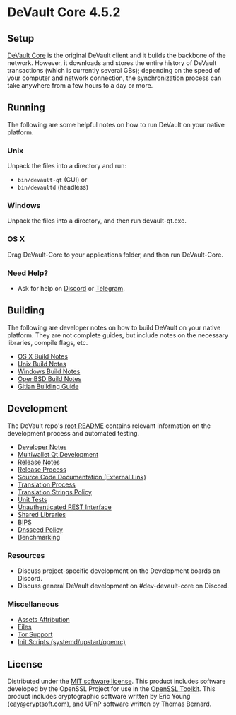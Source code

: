 DeVault Core 4.5.2
=====================

Setup
---------------------
[DeVault Core](http://devault.cc/en/download) is the original DeVault client and it builds the backbone of the network. However, it downloads and stores the entire history of DeVault transactions (which is currently several GBs); depending on the speed of your computer and network connection, the synchronization process can take anywhere from a few hours to a day or more.

Running
---------------------
The following are some helpful notes on how to run DeVault on your native platform.

### Unix

Unpack the files into a directory and run:

- `bin/devault-qt` (GUI) or
- `bin/devaultd` (headless)

### Windows

Unpack the files into a directory, and then run devault-qt.exe.

### OS X

Drag DeVault-Core to your applications folder, and then run DeVault-Core.

### Need Help?

* Ask for help on [Discord](https://discord.gg/y4Vu9jw) or [Telegram](https://t.me/devault).

Building
---------------------
The following are developer notes on how to build DeVault on your native platform. They are not complete guides, but include notes on the necessary libraries, compile flags, etc.

- [OS X Build Notes](build-osx.md)
- [Unix Build Notes](build-unix.md)
- [Windows Build Notes](build-windows.md)
- [OpenBSD Build Notes](build-openbsd.md)
- [Gitian Building Guide](gitian-building.md)

Development
---------------------
The DeVault repo's [root README](/README.md) contains relevant information on the development process and automated testing.

- [Developer Notes](developer-notes.md)
- [Multiwallet Qt Development](multiwallet-qt.md)
- [Release Notes](release-notes.md)
- [Release Process](release-process.md)
- [Source Code Documentation (External Link)](https://dev.visucore.com/devault/doxygen/)
- [Translation Process](translation_process.md)
- [Translation Strings Policy](translation_strings_policy.md)
- [Unit Tests](unit-tests.md)
- [Unauthenticated REST Interface](REST-interface.md)
- [Shared Libraries](shared-libraries.md)
- [BIPS](bips.md)
- [Dnsseed Policy](dnsseed-policy.md)
- [Benchmarking](benchmarking.md)

### Resources
* Discuss project-specific development on the Development boards on Discord. 
* Discuss general DeVault development on #dev-devault-core on Discord. 

### Miscellaneous
- [Assets Attribution](assets-attribution.md)
- [Files](files.md)
- [Tor Support](tor.md)
- [Init Scripts (systemd/upstart/openrc)](init.md)

License
---------------------
Distributed under the [MIT software license](http://www.opensource.org/licenses/mit-license.php).
This product includes software developed by the OpenSSL Project for use in the [OpenSSL Toolkit](https://www.openssl.org/). This product includes
cryptographic software written by Eric Young ([eay@cryptsoft.com](mailto:eay@cryptsoft.com)), and UPnP software written by Thomas Bernard.
